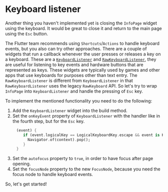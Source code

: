 # Keyboard listener

Another thing you haven't implemented yet is closing the `InfoPage` widget using the keyboard. It would be great to close it and return to the main page using the `Esc` button.

The Flutter team recommends using `Shortcuts`/`Actions` to handle keyboard events, but you also can try other approaches. There are a couple of widgets that run a callback whenever the user presses or releases a key on a keyboard. These are a [`KeyboardListener`](https://api.flutter.dev/flutter/widgets/KeyboardListener-class.html) and [`RawKeyboardListener`](https://api.flutter.dev/flutter/widgets/RawKeyboardListener-class.html), they are useful for listening to key events and hardware buttons that are represented as keys. These widgets are typically used by games and other apps that use keyboards for purposes other than text entry. The `RawKeyboardListener` is different from `KeyboardListener` in that `RawKeyboardListener` uses the legacy `RawKeyboard` API. So let's try to wrap `InfoPage` into `KeyboardListener` and handle the pressing of `Esc` key.

To implement the mentioned functionality you need to do the following:

1. Add the `KeyboardListener` widget into the build method.
2. Set the `onKeyEvent` property of `KeyboardListener` with the handler like in the fourth step, but for the `Esc` key.
```dart
     (event) {
        if (event.logicalKey == LogicalKeyboardKey.escape && event is KeyDownEvent) {
          Navigator.of(context).pop();
        }
     }
```
3. Set the `autofocus` property to `true`, in order to have focus after page opening.
4. Set the `focusNode` property to the new `FocusNode`, because you need the focus node to handle keyboard events.

So, let's get started!

